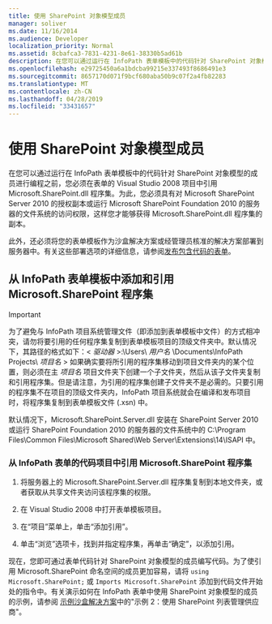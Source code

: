 ```yaml
---
title: 使用 SharePoint 对象模型成员
manager: soliver
ms.date: 11/16/2014
ms.audience: Developer
localization_priority: Normal
ms.assetid: 8cbafca3-7831-4231-8e61-38330b5ad61b
description: 在您可以通过运行在 InfoPath 表单模板中的代码针对 SharePoint 对象模型的成员进行编程之前，您必须在表单的 Visual Studio 2008 项目中引用 Microsoft.SharePoint.dll 程序集。为此，您必须具有对 Microsoft SharePoint Server 2010 的授权副本或运行 Microsoft SharePoint Foundation 2010 的服务器的文件系统的访问权限，这样您才能够获得 Microsoft.SharePoint.dll 程序集的副本。
ms.openlocfilehash: e29725450a6a1bdcba99215e337493f8686491e3
ms.sourcegitcommit: 8657170d071f9bcf680aba50b9c07f2a4fb82283
ms.translationtype: MT
ms.contentlocale: zh-CN
ms.lasthandoff: 04/28/2019
ms.locfileid: "33431657"
---
```

# <a name="use-sharepoint-object-model-members"></a>使用 SharePoint 对象模型成员

在您可以通过运行在 InfoPath 表单模板中的代码针对 SharePoint 对象模型的成员进行编程之前，您必须在表单的 Visual Studio 2008 项目中引用 Microsoft.SharePoint.dll 程序集。为此，您必须具有对 Microsoft SharePoint Server 2010 的授权副本或运行 Microsoft SharePoint Foundation 2010 的服务器的文件系统的访问权限，这样您才能够获得 Microsoft.SharePoint.dll 程序集的副本。 
  
此外，还必须将您的表单模板作为沙盒解决方案或经管理员核准的解决方案部署到服务器中。有关这些部署选项的详细信息，请参阅[发布包含代码的表单](publishing-forms-with-code.md)。
  
## <a name="add-and-reference-the-microsoftsharepoint-assembly-from-an-infopath-form-template"></a>从 InfoPath 表单模板中添加和引用 Microsoft.SharePoint 程序集

> [!IMPORTANT]
> 为了避免与 InfoPath 项目系统管理文件（即添加到表单模板中文件）的方式相冲突，请勿将要引用的任何程序集复制到表单模板项目的顶级文件夹中。默认情况下，其路径的格式如下：< *驱动器*  >:\Users\  *用户名*  \Documents\InfoPath Projects\  *项目名* > 如果确实要将所引用的程序集移动到项目文件夹内的某个位置，则必须在主 *项目名*  项目文件夹下创建一个子文件夹，然后从该子文件夹复制和引用程序集。但是请注意，为引用的程序集创建子文件夹不是必需的。只要引用的程序集不在项目的顶级文件夹内，InfoPath 项目系统就会在编译和发布项目时，将程序集复制到表单模板文件 (.xsn) 中。 
  
默认情况下，Microsoft.SharePoint.Server.dll 安装在 SharePoint Server 2010 或运行 SharePoint Foundation 2010 的服务器的文件系统中的 C:\Program Files\Common Files\Microsoft Shared\Web Server\Extensions\14\ISAPI 中。
  
### <a name="to-reference-the-microsoftsharepoint-assembly-from-an-infopath-forms-code-project"></a>从 InfoPath 表单的代码项目中引用 Microsoft.SharePoint 程序集

1. 将服务器上的 Microsoft.SharePoint.Server.dll 程序集复制到本地文件夹，或者获取从共享文件夹访问该程序集的权限。
    
2. 在 Visual Studio 2008 中打开表单模板项目。
    
3. 在“项目”菜单上，单击“添加引用”。
    
4. 单击“浏览”选项卡，找到并指定程序集，再单击“确定”，以添加引用。 
    
现在，您即可通过表单代码针对 SharePoint 对象模型的成员编写代码。为了使引用 Microsoft.SharePoint 命名空间的成员更加容易，请将  `using Microsoft.SharePoint;` 或  `Imports Microsoft.SharePoint` 添加到代码文件开始处的指令中。有关演示如何在 InfoPath 表单中使用 SharePoint 对象模型的成员的示例，请参阅 [示例沙盒解决方案](sample-sandboxed-solutions.md)中的"示例 2：使用 SharePoint 列表管理供应商"。

